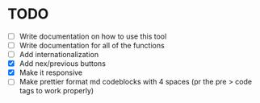 # TODO

- [ ] Write documentation on how to use this tool
- [ ] Write documentation for all of the functions
- [ ] Add internationalization
- [x] Add nex/previous buttons
- [x] Make it responsive
- [ ] Make prettier format md codeblocks with 4 spaces (pr the pre > code tags to work properly)

